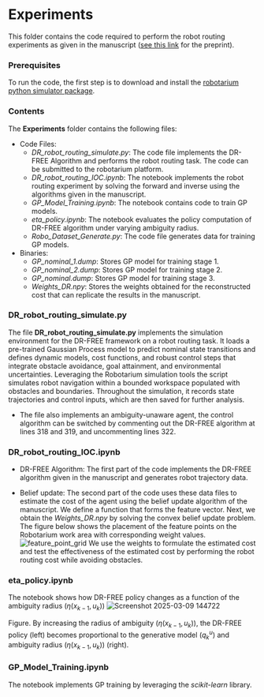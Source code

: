 # Experiments

This folder contains the code required to perform the robot routing experiments as given in the manuscript ([see this link](https://arxiv.org/abs/2306.13928) for the preprint).
### Prerequisites
To run the code, the first step is to download and install the [robotarium python simulator package](https://github.com/robotarium/robotarium_python_simulator).
### Contents 
The **Experiments** folder contains the following files:

- Code Files:
  - *DR_robot_routing_simulate.py*: The code file implements the DR-FREE Algorithm and performs the robot routing task. The code can be submitted to the robotarium platform. 
  - *DR_robot_routing_IOC.ipynb*: The notebook implements the robot routing experiment by solving the forward and inverse using the algorithms given in the manuscript.
  - *GP_Model_Training.ipynb*: The notebook contains code to train GP models.
  - *eta_policy.ipynb*: The notebook evaluates the policy computation of DR-FREE algorithm under varying ambiguity radius.
  - *Robo_Dataset_Generate.py*: The code file generates data for training GP models.
- Binaries:
  - *GP_nominal_1.dump*: Stores GP model for training stage 1.
  - *GP_nominal_2.dump*: Stores GP model for training stage 2.
  - *GP_nominal.dump*: Stores GP model for training stage 3.
  - *Weights_DR.npy*: Stores the weights obtained for the reconstructed cost that can replicate the results in the manuscript.

### DR_robot_routing_simulate.py

The file **DR_robot_routing_simulate.py** implements the simulation environment for the DR-FREE framework on a robot routing task. It loads a pre-trained Gaussian Process model to predict nominal state transitions and defines dynamic models, cost functions, and robust control steps that integrate obstacle avoidance, goal attainment, and environmental uncertainties. Leveraging the Robotarium simulation tools the script simulates robot navigation within a bounded workspace populated with obstacles and boundaries. Throughout the simulation, it records state trajectories and control inputs, which are then saved for further analysis.

- The file also implements an ambiguity-unaware agent, the control algorithm can be switched by commenting out the DR-FREE algorithm at lines 318 and 319, and uncommenting lines 322.

### DR_robot_routing_IOC.ipynb

- DR-FREE Algorithm:
The first part of the code implements the DR-FREE algorithm given in the manuscript and generates robot trajectory data.

- Belief update:
The second part of the code uses these data files to estimate the cost of the agent using the belief update algorithm of the manuscript. 
We define a function that forms the feature vector.  Next, we obtain the *Weights_DR.npy* by solving the convex belief update problem. The figure below shows the placement of the feature points on the Robotarium work area with corresponding weight values.
![feature_point_grid](https://github.com/user-attachments/assets/f749acb2-1d2f-4234-8e71-0b165b21e832)
We use the weights to formulate the estimated cost and test the effectiveness of the estimated cost by performing the robot routing cost while avoiding obstacles.

### eta_policy.ipynb

The notebook shows how DR-FREE policy changes as a function of the ambiguity radius $(\eta(x_{k-1},u_{k}))$
![Screenshot 2025-03-09 144722](https://github.com/user-attachments/assets/b6fce2fe-0e57-4287-b5cd-5ff86f0419b9)

Figure. By increasing the radius of ambiguity $(\eta(x_{k-1},u_{k}))$, the DR-FREE policy (left) becomes proportional to the generative model $(q^{u}_{k})$  and ambiguity radius $(\eta(x_{k-1},u_{k}))$ (right).

### GP_Model_Training.ipynb

The notebook implements GP training by leveraging the *scikit-learn* library.
